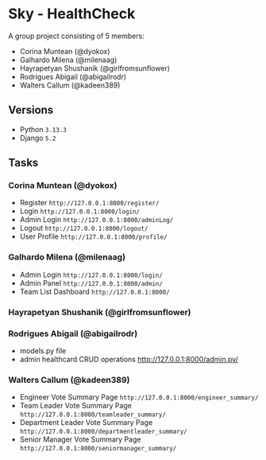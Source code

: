 
# Sky - HealthCheck
A group project consisting of 5 members:
- Corina Muntean (@dyokox)
- Galhardo Milena (@milenaag)
- Hayrapetyan Shushanik (@girlfromsunflower)
- Rodrigues Abigail (@abigailrodr)
- Walters Callum (@kadeen389)

## Versions

- Python `3.13.3`
- Django `5.2`

## Tasks
### Corina Muntean (@dyokox)
- Register `http://127.0.0.1:8000/register/`
- Login `http://127.0.0.1:8000/login/`
- Admin Login `http://127.0.0.1:8000/adminLog/`
- Logout `http://127.0.0.1:8000/logout/`
- User Profile `http://127.0.0.1:8000/profile/`

### Galhardo Milena (@milenaag)
- Admin Login `http://127.0.0.1:8000/login/`
- Admin Panel `http://127.0.0.1:8000/admin/`
- Team List Dashboard `http://127.0.0.1:8000/`

### Hayrapetyan Shushanik (@girlfromsunflower)

### Rodrigues Abigail (@abigailrodr)
- models.py file
- admin healthcard CRUD operations http://127.0.0.1:8000/admin.py/
  
### Walters Callum (@kadeen389)
- Engineer Vote Summary Page `http://127.0.0.1:8000/engineer_summary/`
- Team Leader Vote Summary Page `http://127.0.0.1:8000/teamleader_summary/`
- Department Leader Vote Summary Page `http://127.0.0.1:8000/departmentleader_summary/`
- Senior Manager Vote Summary Page `http://127.0.0.1:8000/seniormanager_summary/`
